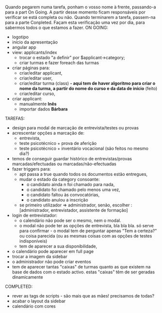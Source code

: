 Quando pegarem numa tarefa, ponham o vosso nome à frente, passando-a para a part On Going. A partir desse momento ficam responsáveis por verificar se está completa ou não. Quando terminarem a tarefa, passem-na para a parte Conpleted. Façam esta verificação uma vez por dia, para sabermos todos o que estamos a fazer.
ON GOING:
- logotipo
- início da apresentação
- angular app
- view: applicants/index 
	- trocar o estado "a definir" por $applicant->category;
	- criar turmas e fazer foreach das turmas 
- criar páginas para:
	- criar/editar applicant,
	- criar/editar user,
	- criar/editar turma (class) **- aqui tem de haver algoritmo para criar o nome da turma, a partir do nome do curso e da data de início** (feito)
	- criar/editar curso,
- criar applicant:
    - manualmente **Inês**
    - importar dados **Bárbara**

TAREFAS:

- design para modal de marcação de entrevista/testes ou provas
- acrescentar opções a marcação de:
	- entrevista,
	- teste psicotécnico + prova de aferição
	- teste psicotécnico + inventário vocacional (são feitos no mesmo dia?)
- temos de conseguir guardar histórico de entrevistas/provas marcadas/efectuadas ou marcadas/não-efectuadas
- fazer triggers para:
	- apt passa a true quando todos os documentos estão entregues,
	- mudar o estado da category consoante:
		- o candidato ainda n foi chamado para nada,
		- o candidato foi chamado pelo menos uma vez,
		- o candidato faltou às convocatórias,
		- o candidato anulou a inscrição
	- se primeiro utilizador => administrador, senão, escolher : [administrador, entrevistador, assistente de formação]
- login de entrevistador: 
	- o calendário não pode ser o mesmo, nem o modal.
	- o modal não pode ter as opções de entrevista, bla bla bla. só serve para confirmar - o modal tem de perguntar apenas "Tem a certeza?" ou coisa parecida (ou as mesmas coisas com as opções de testes indisponíveis)
	- tem de aparecer a sua disponibilidade,
- o calendário pode aparecer em full page
- trocar a imagem da sidebar
- o administrador não pode criar eventos
- tem de aparecer tantas "caixas" de turmas quanto as que existem na base de dados com o estado activo. estas "caixas" têm de ser geradas dinamicamente
	
COMPLETED:
- rever as tags de scripts - são mais que as mães! precisamos de todas?
- acabar o layout da sidebar
- calendário com cores